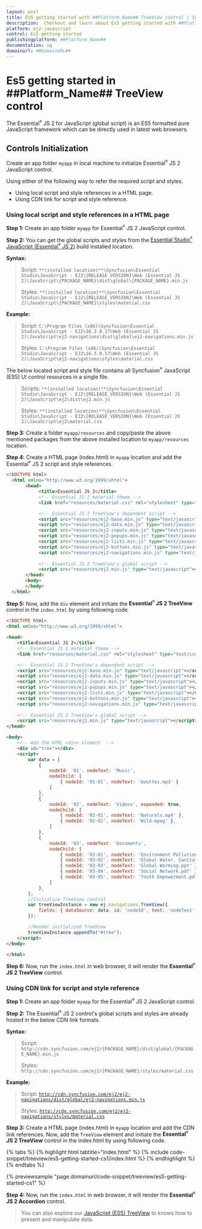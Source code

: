 ```yaml
---
layout: post
title: Es5 getting started with ##Platform_Name## TreeView control | Syncfusion
description:  Checkout and learn about Es5 getting started with ##Platform_Name## TreeView control of Syncfusion Essential JS 2 and more details.
platform: ej2-javascript
control: Es5 getting started 
publishingplatform: ##Platform_Name##
documentation: ug
domainurl: ##DomainURL##
---
```


# Es5 getting started in ##Platform_Name## TreeView control

The Essential<sup style="font-size:70%">&reg;</sup> JS 2 for JavaScript (global script) is an ES5 formatted pure JavaScript framework which can be directly used in latest web browsers.

## Controls Initialization

Create an app folder `myapp` in local machine to initialize Essential<sup style="font-size:70%">&reg;</sup> JS 2 JavaScript control.

Using either of the following way to refer the required script and styles.

* Using local script and style references in a HTML page.
* Using CDN link for script and style reference.

### Using local script and style references in a HTML page

**Step 1:** Create an app folder `myapp` for Essential<sup style="font-size:70%">&reg;</sup> JS 2 JavaScript control.

**Step 2:** You can get the global scripts and styles from the [Essential Studio<sup style="font-size:70%">&reg;</sup> JavaScript (Essential<sup style="font-size:70%">&reg;</sup> JS 2)](https://www.syncfusion.com/downloads/essential-js2) build installed location.

**Syntax:**
> Script: `**(installed location)**\Syncfusion\Essential Studio\JavaScript - EJ2\{RELEASE_VERSION}\Web (Essential JS 2)\JavaScript\{PACKAGE_NAME}\dist\global\{PACKAGE_NAME}.min.js`
>
> Styles: `**(installed location)**\Syncfusion\Essential Studio\JavaScript - EJ2\{RELEASE_VERSION}\Web (Essential JS 2)\JavaScript\{PACKAGE_NAME}\styles\material.css`

**Example:**

> Script: `C:\Program Files (x86)\Syncfusion\Essential Studio\JavaScript - EJ2\16.3.0.17\Web (Essential JS 2)\JavaScript\ej2-navigations\dist\global\ej2-navigations.min.js`
>
> Styles: `C:\Program Files (x86)\Syncfusion\Essential Studio\JavaScript - EJ2\16.3.0.17\Web (Essential JS 2)\JavaScript\ej2-navigations\styles\material.css`

The below located script and style file contains all Syncfusion<sup style="font-size:70%">&reg;</sup> JavaScript (ES5) UI control resources in a single file.

> Scripts: `**(installed location)**\Syncfusion\Essential Studio\JavaScript - EJ2\{RELEASE_VERSION}\Web (Essential JS 2)\JavaScript\ej2\dist\ej2.min.js`
>
> Styles: `**(installed location)**\Syncfusion\Essential Studio\JavaScript - EJ2\{RELEASE_VERSION}\Web (Essential JS 2)\JavaScript\ej2\material.css`

**Step 3:** Create a folder `myapp/resources` and copy/paste the above mentioned packages from the above installed location to `myapp/resources` location.

**Step 4:** Create a HTML page (index.html) in `myapp` location and add the Essential<sup style="font-size:70%">&reg;</sup> JS 2 script and style references.

```html
<!DOCTYPE html>
  <html xmlns="http://www.w3.org/1999/xhtml">
       <head>
            <title>Essential JS 2</title>
            <!-- Essential JS 2 material theme -->
            <link href="resources/material.css" rel="stylesheet" type="text/css"/>

            <!-- Essential JS 2 TreeView's dependent script -->
            <script src="resources/ej2-base.min.js" type="text/javascript"></script>
            <script src="resources/ej2-data.min.js" type="text/javascript"></script>
            <script src="resources/ej2-inputs.min.js" type="text/javascript"></script>
            <script src="resources/ej2-popups.min.js" type="text/javascript"></script>
            <script src="resources/ej2-lists.min.js" type="text/javascript"></script>
            <script src="resources/ej2-buttons.min.js" type="text/javascript"></script>
            <script src="resources/ej2-navigations.min.js" type="text/javascript"></script>
          
            <!-- Essential JS 2 TreeView's global script -->
            <script src="resources/ej2.min.js" type="text/javascript"></script>
       </head>
       <body>
       </body>
  </html>
```

**Step 5:** Now, add the `div` element and initiate the **Essential<sup style="font-size:70%">&reg;</sup> JS 2 TreeView** control in the `index.html` by using following code

```html
<!DOCTYPE html>
<html xmlns="http://www.w3.org/1999/xhtml">

<head>
    <title>Essential JS 2</title>
    <!-- Essential JS 2 material theme -->
    <link href="resources/material.css" rel="stylesheet" type="text/css"/>

    <!-- Essential JS 2 TreeView's dependent script -->
    <script src="resources/ej2-base.min.js" type="text/javascript"></script>
    <script src="resources/ej2-data.min.js" type="text/javascript"></script>
    <script src="resources/ej2-inputs.min.js" type="text/javascript"></script>
    <script src="resources/ej2-popups.min.js" type="text/javascript"></script>
    <script src="resources/ej2-lists.min.js" type="text/javascript"></script>
    <script src="resources/ej2-buttons.min.js" type="text/javascript"></script>
    <script src="resources/ej2-navigations.min.js" type="text/javascript"></script>
  
    <!-- Essential JS 2 TreeView's global script -->
    <script src="resources/ej2.min.js" type="text/javascript"></script>
</head>

<body>
    <!-- Add the HTML <div> element  -->
    <div id="tree"></div>
    <script>
        var data = [
            {
                nodeId: '01', nodeText: 'Music',
                nodeChild: [
                    { nodeId: '01-01', nodeText: 'Gouttes.mp3' }
                ]
            },
            {
                nodeId: '02', nodeText: 'Videos', expanded: true,
                nodeChild: [
                    { nodeId: '02-01', nodeText: 'Naturals.mp4' },
                    { nodeId: '02-02', nodeText: 'Wild.mpeg' },
                ]
            },
            {
                nodeId: '03', nodeText: 'Documents',
                nodeChild: [
                    { nodeId: '03-01', nodeText: 'Environment Pollution.docx' },
                    { nodeId: '03-02', nodeText: 'Global Water, Sanitation, & Hygiene.docx' },
                    { nodeId: '03-03', nodeText: 'Global Warming.ppt' },
                    { nodeId: '03-04', nodeText: 'Social Network.pdf' },
                    { nodeId: '03-05', nodeText: 'Youth Empowerment.pdf' },
                ]
            },
        ];
        //Initialize TreeView control
        var treeViewInstance = new ej.navigations.TreeView({
            fields: { dataSource: data, id: 'nodeId', text: 'nodeText', child: 'nodeChild' }
        });

        //Render initialized TreeView
        treeViewInstance.appendTo("#tree");
    </script>
</body>

</html>
```

**Step 6:** Now, run the `index.html` in web browser, it will render the **Essential<sup style="font-size:70%">&reg;</sup> JS 2 TreeView** control.

### Using CDN link for script and style reference

**Step 1:** Create an app folder `myapp` for the Essential<sup style="font-size:70%">&reg;</sup> JS 2 JavaScript control.

**Step 2:** The Essential<sup style="font-size:70%">&reg;</sup> JS 2 control's global scripts and styles are already hosted in the below CDN link formats.

**Syntax:**
> Script: `http://cdn.syncfusion.com/ej2/{PACKAGE_NAME}/dist/global/{PACKAGE_NAME}.min.js`
>
> Styles: `http://cdn.syncfusion.com/ej2/{PACKAGE_NAME}/styles/material.css`

**Example:**
> Script: [`http://cdn.syncfusion.com/ej2/ej2-navigations/dist/global/ej2-navigations.min.js`](http://cdn.syncfusion.com/ej2/ej2-navigations/dist/global/ej2-navigations.min.js)
>
> Styles: [`http://cdn.syncfusion.com/ej2/ej2-navigations/styles/material.css`](http://cdn.syncfusion.com/ej2/ej2-navigations/styles/material.css)

**Step 3:** Create a HTML page (index.html) in `myapp` location and add the CDN link references. Now, add the `TreeView` element and initiate the **Essential<sup style="font-size:70%">&reg;</sup> JS 2 TreeView** control in the index.html by using following code.

{% tabs %}
{% highlight html tabtitle="index.html" %}
{% include code-snippet/treeview/es5-getting-started-cs1/index.html %}
{% endhighlight %}
{% endtabs %}
        
{% previewsample "page.domainurl/code-snippet/treeview/es5-getting-started-cs1" %}

**Step 4:** Now, run the `index.html` in web browser, it will render the **Essential<sup style="font-size:70%">&reg;</sup> JS 2 Accordion** control.

> You can also explore our [JavaScript (ES5) TreeView](https://ej2.syncfusion.com/javascript/demos/#/material/treeview/default.html) to knows how to present and manipulate data.
